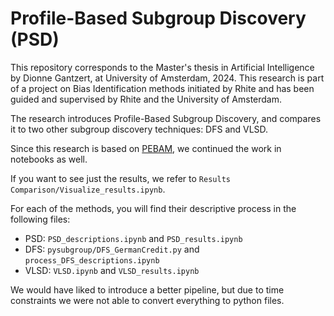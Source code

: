 # Profile-Based Subgroup Discovery (PSD)

This repository corresponds to the Master's thesis in Artificial Intelligence by Dionne Gantzert, at University of Amsterdam, 2024. This research is part of a project on Bias Identification methods initiated by Rhite and has been guided and supervised by Rhite and the University of Amsterdam.

The research introduces Profile-Based Subgroup Discovery, and compares it to two other subgroup discovery techniques: DFS and VLSD. 

Since this research is based on [PEBAM](https://github.com/mcwilms/PEBAM), we continued the work in notebooks as well. 

If you want to see just the results, we refer to `Results Comparison/Visualize_results.ipynb`.

For each of the methods, you will find their descriptive process in the following files:
- PSD: `PSD_descriptions.ipynb` and `PSD_results.ipynb`
- DFS: `pysubgroup/DFS_GermanCredit.py` and `process_DFS_descriptions.ipynb`
- VLSD: `VLSD.ipynb` and `VLSD_results.ipynb`

We would have liked to introduce a better pipeline, but due to time constraints we were not able to convert everything to python files.

